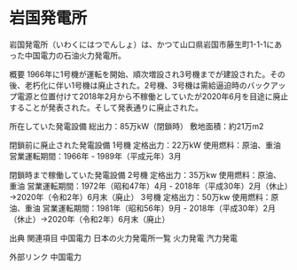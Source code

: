# 岩国発電所

岩国発電所（いわくにはつでんしょ）は、かつて山口県岩国市藤生町1-1-1にあった中国電力の石油火力発電所。

概要
1966年に1号機が運転を開始、順次増設され3号機までが建設された。その後、老朽化に伴い1号機は廃止された。2号機、3号機は需給逼迫時のバックアップ電源と位置付けて2018年2月から不稼働としていたが2020年6月を目途に廃止することが発表された。そして発表通りに廃止された。

所在していた発電設備
総出力：85万kW（閉鎖時）
敷地面積：約21万m2

閉鎖前に廃止された発電設備
1号機
定格出力：22万kW
使用燃料：原油、重油
営業運転期間：1966年 - 1989年（平成元年）3月

閉鎖時まで稼働していた発電設備
2号機
定格出力：35万kw
使用燃料：原油、重油
営業運転期間：1972年（昭和47年）4月 - 2018年（平成30年）2月（休止）→2020年（令和2年）6月末（廃止）
3号機
定格出力：50万kw
使用燃料：原油、重油
営業運転期間：1981年（昭和56年）9月 - 2018年（平成30年）2月（休止）→2020年（令和2年）6月末（廃止）

出典
関連項目
中国電力
日本の火力発電所一覧
火力発電
汽力発電

外部リンク
中国電力